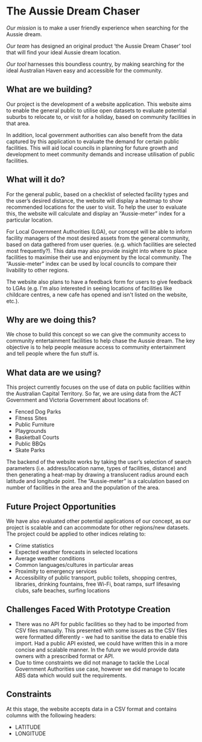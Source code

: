 # The Aussie Dream Chaser

*Our mission* is to make a user friendly experience when searching for the Aussie dream.

*Our team* has designed an original product ‘the Aussie Dream Chaser’ tool that will find your ideal Aussie dream location.

*Our tool* harnesses this boundless country, by making searching for the ideal Australian Haven easy and accessible for the community.

## What are we building?
Our project is the development of a website application. This website aims to enable the general public to utilise open datasets to evaluate potential suburbs to relocate to, or visit for a holiday, based on community facilities in that area.

In addition, local government authorities can also benefit from the data captured by this application to evaluate the demand for certain public facilities. This will aid local councils in planning for future growth and development to meet community demands and increase utilisation of public facilities.

## What will it do?
For the general public, based on a checklist of selected facility types and the user’s desired distance, the website will display a heatmap to show recommended locations for the user to visit. To help the user to evaluate this, the website will calculate and display an “Aussie-meter” index for a particular location.

For Local Government Authorities (LGA), our concept will be able to inform facility managers of the most desired assets from the general community, based on data gathered from user queries. (e.g. which facilities are selected most frequently?). This data may also provide insight into where to place facilities to maximise their use and enjoyment by the local community. The “Aussie-meter” index can be used by local councils to compare their livability to other regions.

The website also plans to have a feedback form for users to give feedback to LGAs (e.g. I'm also interested in seeing locations of facilities like childcare centres, a new cafe has opened and isn't listed on the website, etc.).

## Why are we doing this?
We chose to build this concept so we can give the community access to community entertainment facilities to help chase the Aussie dream. The key objective is to help people measure access to community entertainment and tell people where the fun stuff is.

## What data are we using?
This project currently focuses on the use of data on public facilities within the Australian Capital Territory. So far, we are using data from the ACT Government and Victoria Government about locations of:
- Fenced Dog Parks
- Fitness Sites
- Public Furniture
- Playgrounds
- Basketball Courts
- Public BBQs
- Skate Parks

The backend of the website works by taking the user’s selection of search parameters (i.e. address/location name, types of facilities, distance) and then generating a heat-map by drawing a translucent radius around each latitude and longitude point. The “Aussie-meter” is a calculation based on number of facilities in the area and the population of the area.

## Future Project Opportunities

We have also evaluated other potential applications of our concept, as our project is scalable and can accommodate for other regions/new datasets.
The project could be applied to other indices relating to:
- Crime statistics
- Expected weather forecasts in selected locations
- Average weather conditions
- Common languages/cultures in particular areas
- Proximity to emergency services
- Accessibility of public transport, public toilets, shopping centres, libraries, drinking fountains, free Wi-Fi, boat ramps, surf lifesaving clubs, safe beaches, surfing locations

## Challenges Faced With Prototype Creation
- There was no API for public facilities so they had to be imported from CSV files manually. This presented with some issues as the CSV files were formatted differently - we had to sanitise the data to enable this import. Had a public API existed, we could have written this in a more concise and scalable manner. In the future we would provide data owners with a prescribed format or API.
- Due to time constraints we did not manage to tackle the Local Government Authorities use case, however we did manage to locate ABS data which would suit the requirements.

## Constraints 
At this stage, the website accepts data in a CSV format and contains columns with the following headers:
- LATITUDE
- LONGITUDE
